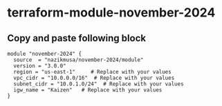 # terraform-module-november-2024

## Copy and paste following block

```hcl
module "november-2024" {
  source  = "nazikmusa/november-2024/module"
  version = "3.0.0"
  region = "us-east-1"     # Replace with your values
  vpc_cidr = "10.0.0.0/16"  # Replace with your values
  subnet_cidr = "10.0.1.0/24"  # Replace with your values
  igw_name = "Kaizen"   # Replace with your values
}
```